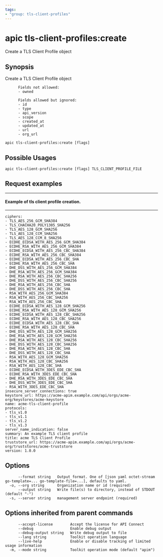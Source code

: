 ```yaml
---
tags:
- "group: tls-client-profiles"
---
```

# apic tls-client-profiles:create

Create a TLS Client Profile object

## Synopsis

Create a TLS Client Profile object
          
          Fields not allowed:
          - owned
          
          Fields allowed but ignored:
          - id
          - type
          - api_version
          - scope
          - created_at
          - updated_at
          - url
          - org_url

```
apic tls-client-profiles:create [flags]
```

## Possible Usages

```
apic tls-client-profiles:create [flags] TLS_CLIENT_PROFILE_FILE
```

## Request examples

--------------------------------------------
#### Example of tls client profile creation.
--------------------------------------------

```
ciphers:
- TLS_AES_256_GCM_SHA384
- TLS_CHACHA20_POLY1305_SHA256
- TLS_AES_128_GCM_SHA256
- TLS_AES_128_CCM_SHA256
- TLS_AES_128_CCM_8_SHA256
- ECDHE_ECDSA_WITH_AES_256_GCM_SHA384
- ECDHE_RSA_WITH_AES_256_GCM_SHA384
- ECDHE_ECDSA_WITH_AES_256_CBC_SHA384
- ECDHE_RSA_WITH_AES_256_CBC_SHA384
- ECDHE_ECDSA_WITH_AES_256_CBC_SHA
- ECDHE_RSA_WITH_AES_256_CBC_SHA
- DHE_DSS_WITH_AES_256_GCM_SHA384
- DHE_RSA_WITH_AES_256_GCM_SHA384
- DHE_RSA_WITH_AES_256_CBC_SHA256
- DHE_DSS_WITH_AES_256_CBC_SHA256
- DHE_RSA_WITH_AES_256_CBC_SHA
- DHE_DSS_WITH_AES_256_CBC_SHA
- RSA_WITH_AES_256_GCM_SHA384
- RSA_WITH_AES_256_CBC_SHA256
- RSA_WITH_AES_256_CBC_SHA
- ECDHE_ECDSA_WITH_AES_128_GCM_SHA256
- ECDHE_RSA_WITH_AES_128_GCM_SHA256
- ECDHE_ECDSA_WITH_AES_128_CBC_SHA256
- ECDHE_RSA_WITH_AES_128_CBC_SHA256
- ECDHE_ECDSA_WITH_AES_128_CBC_SHA
- ECDHE_RSA_WITH_AES_128_CBC_SHA
- DHE_DSS_WITH_AES_128_GCM_SHA256
- DHE_RSA_WITH_AES_128_GCM_SHA256
- DHE_RSA_WITH_AES_128_CBC_SHA256
- DHE_DSS_WITH_AES_128_CBC_SHA256
- DHE_RSA_WITH_AES_128_CBC_SHA
- DHE_DSS_WITH_AES_128_CBC_SHA
- RSA_WITH_AES_128_GCM_SHA256
- RSA_WITH_AES_128_CBC_SHA256
- RSA_WITH_AES_128_CBC_SHA
- ECDHE_ECDSA_WITH_3DES_EDE_CBC_SHA
- ECDHE_RSA_WITH_3DES_EDE_CBC_SHA
- DHE_RSA_WITH_3DES_EDE_CBC_SHA
- DHE_DSS_WITH_3DES_EDE_CBC_SHA
- RSA_WITH_3DES_EDE_CBC_SHA
insecure_server_connections: true
keystore_url: https://acme-apim.example.com/api/orgs/acme-org/keystores/acme-keystore
name: acme-tls-client-profile
protocols:
- tls_v1.0
- tls_v1.1
- tls_v1.2
- tls_v1.3
server_name_indication: false
summary: An example TLS client profile
title: acme TLS Client Profile
truststore_url: https://acme-apim.example.com/api/orgs/acme-org/truststores/acme-truststore
version: 1.0.0
```

## Options

```
      --format string   Output format. One of [json yaml octet-stream go-template=... go-template-file=...], defaults to yaml.
  -o, --org string      Organization name or id (required)
      --output string   Write file(s) to directory, instead of STDOUT (default "-")
  -s, --server string   management server endpoint (required)
```

## Options inherited from parent commands

```
      --accept-license        Accept the license for API Connect
      --debug                 Enable debug output
      --debug-output string   Write debug output to file
      --lang string           Toolkit operation language
      --live-help             Enable or disable tracking of limited usage information
  -m, --mode string           Toolkit operation mode (default "apim")
```
